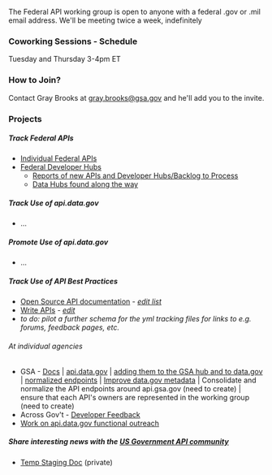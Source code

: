 
The Federal API working group is open to anyone with a federal .gov or .mil email address.  We'll be meeting twice a week, indefinitely

### Coworking Sessions - Schedule 

Tuesday and Thursday 3-4pm ET

### How to Join? 

Contact Gray Brooks at gray.brooks@gsa.gov and he'll add you to the invite.  

### Projects 

##### Track Federal APIs 

* [Individual Federal APIs](https://github.com/18F/API-All-the-X/blob/18f-pages/_data/individual_apis.yml)
* [Federal Developer Hubs](https://github.com/18F/API-All-the-X/blob/18f-pages/_data/developer_hubs.yml)
  * [Reports of new APIs and Developer Hubs/Backlog to Process](https://github.com/GSA/slash-developer-pages/issues?q=is%3Aopen+sort%3Acreated-desc)
  * [Data Hubs found along the way](https://github.com/GSA/slash-developer-pages/blob/master/loose-slash-data-pages.md)

##### Track Use of api.data.gov 

* ...

##### Promote Use of api.data.gov 

* ...

##### Track Use of API Best Practices 

* [Open Source API documentation](https://api-all-the-x.18f.gov/pages/open_source_documentation/) - _[edit list](https://github.com/18F/API-All-the-X/edit/18f-pages/pages/open_source_documentation.md)_
* [Write APIs](https://api-all-the-x.18f.gov/pages/write_apis-notes/) - _[edit](https://github.com/18F/API-All-the-X/edit/18f-pages/pages/write_apis-notes.md)_
* _to do: pilot a further schema for the yml tracking files for links to e.g. forums, feedback pages, etc._ 

###### At individual agencies

* GSA - [Docs](https://github.com/GSA/api-standards/issues/33) | [api.data.gov](https://github.com/GSA/api-standards/issues/34) | [adding them to the GSA hub and to data.gov](https://github.com/GSA/api-standards/issues/35) | [normalized endpoints](https://github.com/GSA/api-standards/blob/master/api-design/README.md) | [Improve data.gov metadata](https://github.com/GSA/api-standards/issues/37) | Consolidate and normalize the API endpoints around api.gsa.gov (need to create)  |  ensure that each API's owners are represented in the working group  (need to create)
* Across Gov't - [Developer Feedback]()
* [Work on api.data.gov functional outreach](https://github.com/18F/api.data.gov/issues/301)

##### Share interesting news with the [US Government API community](https://groups.google.com/forum/?nomobile=true#!forum/us-government-apis)

* [Temp Staging Doc](https://docs.google.com/document/d/1Jmw00m-xi2shi8o5eXdq4zryV1EzN1BsZlrJo5bqfGE/edit) (private)
